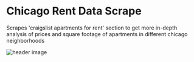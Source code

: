 # Chicago Rent Data Scrape
Scrapes 'craigslist apartments for rent' section to get more in-depth analysis of prices and square footage of apartments in different chicago neighborhoods 

![header image](https://github.com/ChristianVerdin/Chicago-Apt-Rent-Scrape/blob/master/Craigslist_Rental-Scraper.JPG?raw=True)


